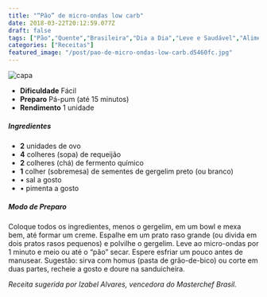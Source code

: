 ```yaml
---
title: "“Pão” de micro-ondas low carb"
date: 2018-03-22T20:12:59.077Z
draft: false
tags: ["Pão","Quente","Brasileira","Dia a Dia","Leve e Saudável","Alimentação saudável","Dieta low carb","Receitas","Receitas rápidas","Receitas simples e fáceis"]
categories: ["Receitas"]
featured_image: "/post/pao-de-micro-ondas-low-carb.d5460fc.jpg"
---
```


![capa](/post/pao-de-micro-ondas-low-carb.d5460fc.jpg)

*   **Dificuldade** Fácil
*   **Preparo** Pá-pum (até 15 minutos)
*   **Rendimento** 1 unidade

##### Ingredientes

*   **2** unidades de ovo
*   **4** colheres (sopa) de requeijão
*   **2** colheres (chá) de fermento químico
*   **1** colher (sobremesa) de sementes de gergelim preto (ou branco)
*   • sal a gosto
*   • pimenta a gosto

##### Modo de Preparo

Coloque todos os ingredientes, menos o gergelim, em um bowl e mexa bem, até formar um creme. Espalhe em um prato raso grande (ou divida em dois pratos rasos pequenos) e polvilhe o gergelim. Leve ao micro-ondas por 1 minuto e meio ou até o “pão” secar. Espere esfriar um pouco antes de manusear. Sugestão: sirva com homus (pasta de grão-de-bico) ou corte em duas partes, recheie a gosto e doure na sanduicheira.

_Receita sugerida por Izabel Alvares, vencedora do Masterchef Brasil._
